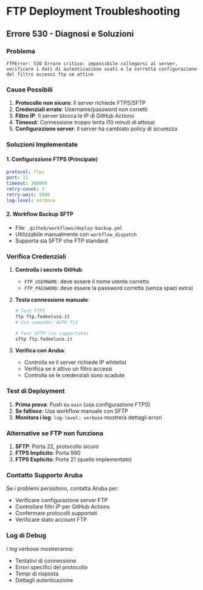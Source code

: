 # FTP Deployment Troubleshooting

## Errore 530 - Diagnosi e Soluzioni

### Problema
```
FTPError: 530 Errore critico: impossibile collegarsi al server, 
verificare i dati di autenticazione usati e la corretta configurazione 
del filtro accessi ftp se attivo
```

### Cause Possibili

1. **Protocollo non sicuro**: Il server richiede FTPS/SFTP
2. **Credenziali errate**: Username/password non corretti
3. **Filtro IP**: Il server blocca le IP di GitHub Actions
4. **Timeout**: Connessione troppo lenta (10 minuti di attesa)
5. **Configurazione server**: Il server ha cambiato policy di sicurezza

### Soluzioni Implementate

#### 1. Configurazione FTPS (Principale)
```yaml
protocol: ftps
port: 21
timeout: 300000
retry-count: 3
retry-wait: 5000
log-level: verbose
```

#### 2. Workflow Backup SFTP
- File: `.github/workflows/deploy-backup.yml`
- Utilizzabile manualmente con `workflow_dispatch`
- Supporta sia SFTP che FTP standard

### Verifica Credenziali

1. **Controlla i secrets GitHub**:
   - `FTP_USERNAME`: deve essere il nome utente corretto
   - `FTP_PASSWORD`: deve essere la password corretta (senza spazi extra)

2. **Testa connessione manuale**:
   ```bash
   # Test FTPS
   ftp ftp.fedeeluce.it
   # Usa comando: AUTH TLS
   
   # Test SFTP (se supportato)
   sftp ftp.fedeeluce.it
   ```

3. **Verifica con Aruba**:
   - Controlla se il server richiede IP whitelist
   - Verifica se è attivo un filtro accessi
   - Controlla se le credenziali sono scadute

### Test di Deployment

1. **Prima prova**: Push su `main` (usa configurazione FTPS)
2. **Se fallisce**: Usa workflow manuale con SFTP
3. **Monitora i log**: `log-level: verbose` mostrerà dettagli errori

### Alternative se FTP non funziona

1. **SFTP**: Porta 22, protocollo sicuro
2. **FTPS Implicito**: Porta 990
3. **FTPS Esplicito**: Porta 21 (quello implementato)

### Contatto Supporto Aruba

Se i problemi persistono, contatta Aruba per:
- Verificare configurazione server FTP
- Controllare filtri IP per GitHub Actions
- Confermare protocolli supportati
- Verificare stato account FTP

### Log di Debug

I log verbose mostreranno:
- Tentativi di connessione
- Errori specifici del protocollo
- Tempi di risposta
- Dettagli autenticazione
